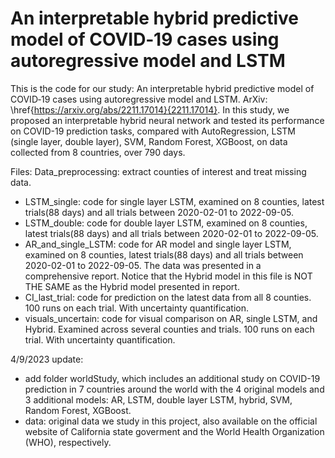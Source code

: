 # An interpretable hybrid predictive model of COVID‐19 cases using autoregressive model and LSTM

This is the code for our study: An interpretable hybrid predictive model of COVID‐19 cases using autoregressive model and LSTM. ArXiv: \href{https://arxiv.org/abs/2211.17014}{2211.17014}.
In this study, we proposed an interpretable hybrid neural network and tested its performance on COVID-19 prediction tasks, compared with AutoRegression, LSTM (single layer, double layer), SVM, Random Forest, XGBoost, on data collected from 8 countries, over 790 days.

Files:
Data_preprocessing: extract counties of interest and treat missing data.
- LSTM_single: code for single layer LSTM, examined on 8 counties, latest trials(88 days) and all trials between 2020-02-01 to 2022-09-05.
- LSTM_double: code for double layer LSTM, examined on 8 counties, latest trials(88 days) and all trials between 2020-02-01 to 2022-09-05.
- AR_and_single_LSTM: code for AR model and single layer LSTM, examined on 8 counties, latest trials(88 days) and all trials between 2020-02-01 to 2022-09-05. The data was presented in a comprehensive report. Notice that the Hybrid model in this file is NOT THE SAME as the  Hybrid model presented in report.
- CI_last_trial: code for prediction on the latest data from all 8 counties. 100 runs on each trial. With uncertainty quantification.
- visuals_uncertain: code for visual comparison on AR, single LSTM, and Hybrid. Examined across several counties and trials. 100 runs on each trial. With uncertainty quantification.

4/9/2023 update:
- add folder worldStudy, which includes an additional study on COVID-19 prediction in 7 countries around the world with the 4 original models and 3 additional models: AR, LSTM, double layer LSTM, hybrid, SVM, Random Forest, XGBoost.
- data: original data we study in this project, also available on the official website of California state goverment and the World Health Organization (WHO), respectively.
